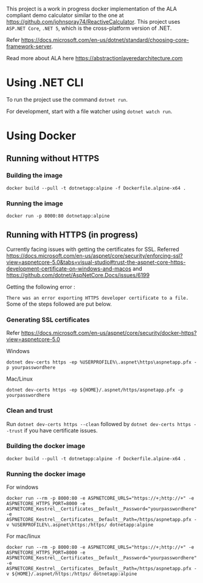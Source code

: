 This project is a work in progress docker implementation of the ALA compliant demo calculator similar to the one at https://github.com/johnspray74/ReactiveCalculator. This project uses `ASP.NET Core`, `.NET 5`, which is the cross-platform version of .NET. 

Refer https://docs.microsoft.com/en-us/dotnet/standard/choosing-core-framework-server. 

Read more about ALA here https://abstractionlayeredarchitecture.com

# Using .NET CLI
To run the project use the command `dotnet run`.

For development, start with a file watcher using `dotnet watch run`.

# Using Docker
## Running without HTTPS
### Building the image
```
docker build --pull -t dotnetapp:alpine -f Dockerfile.alpine-x64 .
```
### Running the image
```
docker run -p 8000:80 dotnetapp:alpine
```

## Running with HTTPS (in progress)
Currently facing issues with getting the certificates for SSL. Referred https://docs.microsoft.com/en-us/aspnet/core/security/enforcing-ssl?view=aspnetcore-5.0&tabs=visual-studio#trust-the-aspnet-core-https-development-certificate-on-windows-and-macos and https://github.com/dotnet/AspNetCore.Docs/issues/6199


Getting the following error :

`There was an error exporting HTTPS developer certificate to a file.` Some of the steps followed are put below.

### Generating SSL certificates 

Refer https://docs.microsoft.com/en-us/aspnet/core/security/docker-https?view=aspnetcore-5.0

Windows
```
dotnet dev-certs https -ep %USERPROFILE%\.aspnet\https\aspnetapp.pfx -p yourpasswordhere
```
Mac/Linux
```
dotnet dev-certs https -ep ${HOME}/.aspnet/https/aspnetapp.pfx -p yourpasswordhere
```
### Clean and trust
Run `dotnet dev-certs https --clean` followed by `dotnet dev-certs https --trust` if you have certificate issues.

### Building the docker image
```
docker build --pull -t dotnetapp:alpine -f Dockerfile.alpine-x64 .
```

### Running the docker image

For windows
```
docker run --rm -p 8000:80 -e ASPNETCORE_URLS="https://+;http://+" -e ASPNETCORE_HTTPS_PORT=8000 -e ASPNETCORE_Kestrel__Certificates__Default__Password="yourpasswordhere" -e ASPNETCORE_Kestrel__Certificates__Default__Path=/https/aspnetapp.pfx -v %USERPROFILE%\.aspnet\https:/https/ dotnetapp:alpine
```
For mac/linux
```
docker run --rm -p 8000:80 -e ASPNETCORE_URLS="https://+;http://+" -e ASPNETCORE_HTTPS_PORT=8000 -e ASPNETCORE_Kestrel__Certificates__Default__Password="yourpasswordhere" -e ASPNETCORE_Kestrel__Certificates__Default__Path=/https/aspnetapp.pfx -v ${HOME}/.aspnet/https:/https/ dotnetapp:alpine
```